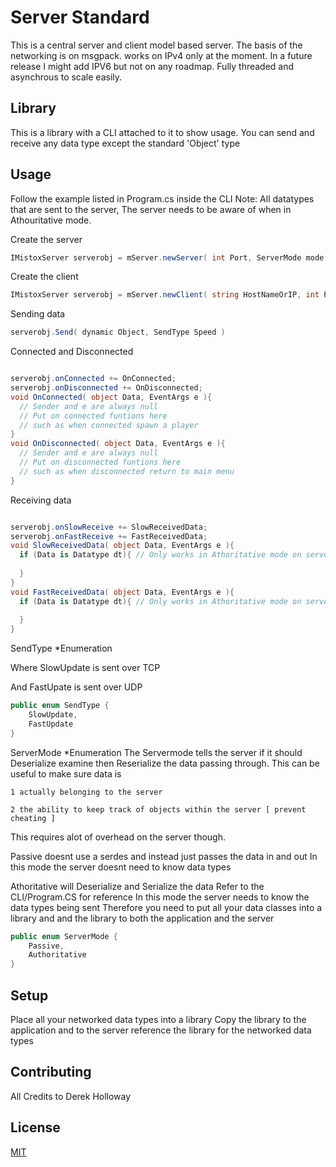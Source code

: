 # Server Standard

This is a central server and client model based server. The basis of the networking is on msgpack. works on IPv4 only at the moment. In a future release I might add IPV6 but not on any roadmap. Fully threaded and asynchrous to scale easily.

## Library

This is a library with a CLI attached to it to show usage. You can send and receive any data type except the standard 'Object' type

## Usage

Follow the example listed in Program.cs inside the CLI
Note: All datatypes that are sent to the server, The server needs to be aware of when in Athouritative mode.

Create the server
```c#
IMistoxServer serverobj = mServer.newServer( int Port, ServerMode mode )
```

Create the client
```c#
IMistoxServer serverobj = mServer.newClient( string HostNameOrIP, int Port )
```

Sending data
```c#
serverobj.Send( dynamic Object, SendType Speed )
```

Connected and Disconnected
```c#

serverobj.onConnected += OnConnected;
serverobj.onDisconnected += OnDisconnected;
void OnConnected( object Data, EventArgs e ){
  // Sender and e are always null
  // Put on connected funtions here
  // such as when connected spawn a player
}
void OnDisconnected( object Data, EventArgs e ){
  // Sender and e are always null
  // Put on disconnected funtions here
  // such as when disconnected return to main menu
}
```

Receiving data
```c#

serverobj.onSlowReceive += SlowReceivedData;
serverobj.onFastReceive += FastReceivedData;
void SlowReceivedData( object Data, EventArgs e ){
  if (Data is Datatype dt){ // Only works in Athoritative mode on server | will always work on client
    
  }
}
void FastReceivedData( object Data, EventArgs e ){
  if (Data is Datatype dt){ // Only works in Athoritative mode on server | will always work on client
    
  }
}
```

SendType  *Enumeration

  Where SlowUpdate is sent over TCP
  
  And FastUpate is sent over UDP
```c#
public enum SendType {
    SlowUpdate,
    FastUpdate
}
```

ServerMode *Enumeration
  The Servermode tells the server if it should Deserialize examine then Reserialize the data passing through.
  This can be useful to make sure data is

    1 actually belonging to the server

    2 the ability to keep track of objects within the server [ prevent cheating ]

  This requires alot of overhead on the server though.

  Passive doesnt use a serdes and instead just passes the data in and out
     In this mode the server doesnt need to know data types

  Athoritative will Deserialize and Serialize the data
     Refer to the CLI/Program.CS for reference
     In this mode the server needs to know the data types being sent
     Therefore you need to put all your data classes into a library and and the library to both the application and the server
```c#
public enum ServerMode {
    Passive,
    Authoritative
}
```

## Setup

Place all your networked data types into a library
Copy the library to the application and to the server
reference the library for the networked data types

## Contributing

All Credits to Derek Holloway

## License

[MIT](https://choosealicense.com/licenses/mit/)